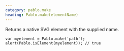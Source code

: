 ```yaml
---
category: pablo.make
heading: Pablo.make(elementName)
---
```


Returns a native SVG element with the supplied name.

    var myelement = Pablo.make('path');
    alert(Pablo.isElement(myelement)); // true
